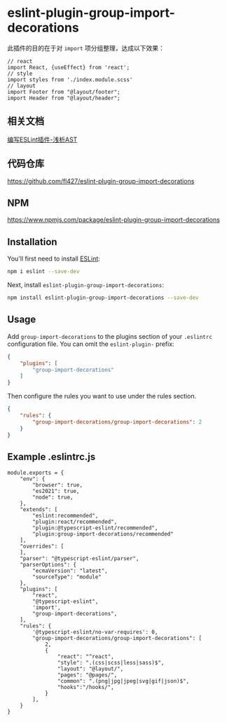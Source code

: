 # eslint-plugin-group-import-decorations

此插件的目的在于对 `import` 项分组整理，达成以下效果：
```
// react
import React, {useEffect} from 'react';
// style
import styles from './index.module.scss'
// layout
import Footer from "@layout/footer";
import Header from "@layout/header";
```

## 相关文档
[编写ESLint插件-浅析AST](https://juejin.cn/post/7152185092754898951)

## 代码仓库
https://github.com/fl427/eslint-plugin-group-import-decorations

## NPM
https://www.npmjs.com/package/eslint-plugin-group-import-decorations

## Installation

You'll first need to install [ESLint](https://eslint.org/):

```sh
npm i eslint --save-dev
```

Next, install `eslint-plugin-group-import-decorations`:

```sh
npm install eslint-plugin-group-import-decorations --save-dev
```

## Usage

Add `group-import-decorations` to the plugins section of your `.eslintrc` configuration file. You can omit the `eslint-plugin-` prefix:

```json
{
    "plugins": [
        "group-import-decorations"
    ]
}
```


Then configure the rules you want to use under the rules section.

```json
{
    "rules": {
        "group-import-decorations/group-import-decorations": 2
    }
}
```

## Example .eslintrc.js
```
module.exports = {
    "env": {
        "browser": true,
        "es2021": true,
        "node": true,
    },
    "extends": [
        "eslint:recommended",
        "plugin:react/recommended",
        "plugin:@typescript-eslint/recommended",
        "plugin:group-import-decorations/recommended"
    ],
    "overrides": [
    ],
    "parser": "@typescript-eslint/parser",
    "parserOptions": {
        "ecmaVersion": "latest",
        "sourceType": "module"
    },
    "plugins": [
        "react",
        "@typescript-eslint",
        'import',
        "group-import-decorations",
    ],
    "rules": {
        '@typescript-eslint/no-var-requires': 0,
        "group-import-decorations/group-import-decorations": [
            2,
            {
                "react": "^react",
                "style": ".(css|scss|less|sass)$",
                "layout": "@layout/",
                "pages": "@pages/",
                "common": ".(png|jpg|jpeg|svg|gif|json)$",
                "hooks":"/hooks/",
            }
        ],
    }
}
```


